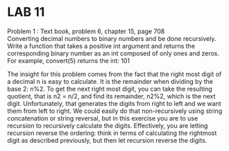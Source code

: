 # LAB 11
Problem 1 : Text book, problem 6, chapter 15, page 708 <br>
Converting decimal numbers to binary numbers and be done recursively. Write a function that takes a
positive int argument and returns the corresponding binary number as an int composed of only ones and
zeros. For example, convert(5) returns the int: 101

The insight for this problem comes from the fact that the right most digit of a decimal n is easy
to calculate. It is the remainder when dividing by the base 2: n%2. To get the next right most digit,
you can take the resulting quotient, that is n2 = n/2, and find its remainder, n2%2, which is the next
digit. Unfortunately, that generates the digits from right to left and we want them from left to right. We
could easily do that non-recursively using string concatenation or string reversal, but in this exercise
you are to use recursion to recursively calculate the digits. Effectively, you are letting recursion reverse
the ordering: think in terms of calculating the rightmost digit as described previously, but then let
recursion reverse the digits.

